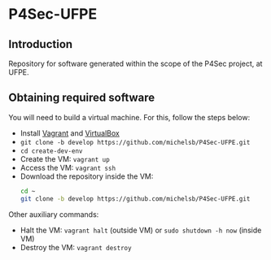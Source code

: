 # P4Sec-UFPE

## Introduction

Repository for software generated within the scope of the P4Sec project, at UFPE.

## Obtaining required software

You will need to build a virtual machine. For this, follow the steps below:

- Install [Vagrant](https://vagrantup.com) and [VirtualBox](https://virtualbox.org)
- `git clone -b develop https://github.com/michelsb/P4Sec-UFPE.git`
- `cd create-dev-env`
- Create the VM: `vagrant up`
- Access the VM: `vagrant ssh`
- Download the repository inside the VM: 
   ```bash
   cd ~
   git clone -b develop https://github.com/michelsb/P4Sec-UFPE.git
   ```
 
Other auxiliary commands:

- Halt the VM: `vagrant halt` (outside VM) or `sudo shutdown -h now` (inside VM)
- Destroy the VM: `vagrant destroy`



